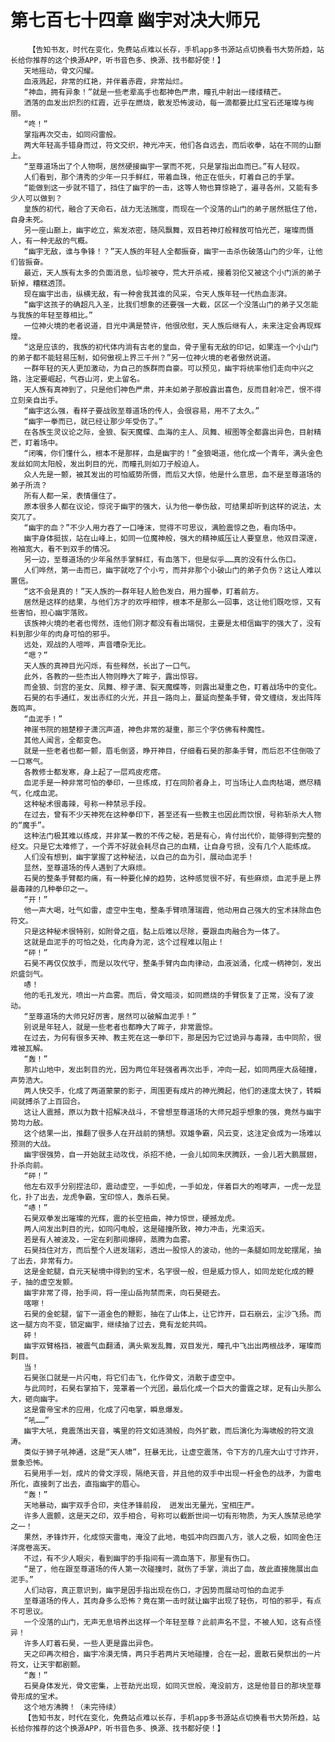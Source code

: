 # 第七百七十四章 幽宇对决大师兄
        【告知书友，时代在变化，免费站点难以长存，手机app多书源站点切换看书大势所趋，站长给你推荐的这个换源APP，听书音色多、换源、找书都好使！】
       天地摇动，骨文闪耀。
       血液溅起，非常的红艳，并伴着赤霞，非常灿烂。
       “神血，拥有异象！”就是一些老辈高手也都神色严肃，瞳孔中射出一缕缕精芒。
       洒落的血发出炽烈的红霞，近乎在燃烧，散发恐怖波动，每一滴都要比红宝石还璀璨与绚丽。
       “咚！”
       掌指再次交击，如同闷雷般。
       两大年轻高手错身而过，符文交织，神光冲天，他们各自远去，而后收拳，站在不同的山巅上。
       “至尊道场出了个人物啊，居然硬接幽宇一掌而不死，只是掌指出血而已。”有人轻叹。
       人们看到，那个清秀的少年一只手鲜红，带着血珠，他正在低头，盯着自己的手掌。
       “能做到这一步就不错了，挡住了幽宇的一击，这等人物也算惊艳了，遍寻各州，又能有多少人可以做到？
       皇族的初代，融合了天命石，战力无法揣度，而现在一个没落的山门的弟子居然抵住了他，自身未死。
       另一座山巅上，幽宇屹立，紫发浓密，随风飘舞，双目若神灯般释放可怕光芒，璀璨而慑人，有一种无敌的气概。
       “幽宇无敌，谁与争锋！？”天人族的年轻人全都振奋，幽宇一击杀伤破落山门的少年，让他们皆振奋。
       最近，天人族有太多的负面消息，仙珍被夺，荒大开杀戒，接着羽伦又被这个小门派的弟子斩掉，糟糕透顶。
       现在幽宇出击，纵横无敌，有一种舍我其谁的风采，令天人族年轻一代热血澎湃。
       “幽宇这孩子的确超凡入圣，比我们想象的还要强一大截，区区一个没落山门的弟子又怎能与我族的年轻至尊相比。”
       一位神火境的老者说道，目光中满是赞许，他很欣慰，天人族后继有人，未来注定会再现辉煌。
       “这是应该的，我族的初代体内淌有古老的皇血，骨子里有无敌的印记，如果连一个小山门的弟子都不能轻易压制，如何傲视上界三千州？”另一位神火境的老者傲然说道。
       一群年轻的天人更加激动，为自己的族群而自豪。可以预见，幽宇将统率他们走向中兴之路，注定要崛起，气吞山河，史上留名。
       天人族有真神到了，只是他们神色严肃，并未如弟子那般露出喜色，反而目射冷芒，恨不得立刻亲自出手。
       “幽宇这么强，看样子要战败至尊道场的传人，会很容易，用不了太久。”
       “幽宇一拳而已，就已经让那少年受伤了。”
       在各族生灵议论之际，金狼、裂天魔蝶、血海的主人、凤舞、椒图等全都露出异色，目射精芒，盯着场中。
       “闭嘴，你们懂什么，根本不是那样，血是幽宇的！”金狼喝道，他化成一个青年，满头金色发丝如同太阳般，发出刺目的光，而瞳孔则如刀子般迫人。
       众人先是一颤，被其发出的可怕威势所慑，而后又大惊，他是什么意思，血不是至尊道场的弟子所流？
       所有人都一呆，表情僵住了。
       原本很多人都在议论，惊诧于幽宇的强大，认为他一拳伤敌，可结果却听到这样的说法，太突兀了。
       “幽宇的血？”不少人用力吞了一口唾沫，觉得不可思议，满脸震惊之色，看向场中。
       幽宇身体挺拔，站在山峰上，如同一位魔神般，强大的精神威压让人要窒息，他双目深邃，袍袖宽大，看不到双手的情况。
       另一边，至尊道场的少年虽然手掌鲜红，有血落下，但是似乎……真的没有什么伤口。
       人们哗然，第一击而已，幽宇就吃了个小亏，而并非那个小破山门的弟子负伤？这让人难以置信。
       “这不会是真的！”天人族的一群年轻人脸色发白，用力握拳，盯着前方。
       居然是这样的结果，与他们方才的欢呼相悖，根本不是那么一回事，这让他们既吃惊，又有些害怕，担心幽宇落败。
       该族神火境的老者也愕然，连他们刚才都没有看出端倪，主要是太相信幽宇的强大了，没有料到那少年的肉身可怕的邪乎。
       远处，观战的人喧哗，声音嘈杂无比。
       “嗯？”
       天人族的真神目光闪烁，有些释然，长出了一口气。
       此外，各教的一些杰出人物则睁大了眸子，露出惊容。
       而金狼、剑宫的圣女、凤舞、穆子潇、裂天魔蝶等，则露出凝重之色，盯着战场中的变化。
       石昊的右手通红，发出赤红的火光，并且一路向上，蔓延向整条手臂，骨文缠绕，发出阵阵轰鸣声。
       “血泥手！”
       神崖书院的翘楚穆子潇沉声道，神色非常的凝重，那三个字仿佛有种魔性。
       其他人闻言，全都变色。
       就是一些老者也都一颤，眉毛倒竖，睁开神目，仔细看石昊的那条手臂，而后忍不住倒吸了一口寒气。
       各教修士都发寒，身上起了一层鸡皮疙瘩。
       血泥手是一种非常可怕的拳印，一旦练成，打在同阶者身上，可当场让人血肉枯竭，燃尽精气，化成血泥。
       这种秘术很毒辣，号称一种禁忌手段。
       在过去，曾有不少天神死在这种拳印下，甚至还有一些教主也因此而饮恨，号称斩杀大人物的“魔手”。
       这种法门极其难以练成，并非某一教的不传之秘，若是有心，肯付出代价，能够得到完整的经文。只是它太难修了，一个弄不好就会耗尽自己的血精，让自身亏损，没有几个人能练成。
       人们没有想到，幽宇掌握了这种秘法，以自己的血为引，展动血泥手！
       显然，至尊道场的传人遇到了大麻烦。
       石昊的整条手臂都灼痛，有一种要化掉的趋势，这种感觉很不好，有些麻烦，血泥手是上界最毒辣的几种拳印之一。
       “开！”
       他一声大喝，吐气如雷，虚空中生电，整条手臂喷薄瑞霞，他动用自己强大的宝术抹除血色符文。
       只是这种秘术很特别，如附骨之疽，黏上后难以尽除，要跟血肉融合为一体了。
       这就是血泥手的可怕之处，化肉身为泥，这个过程难以阻止！
       “砰！”
       石昊不再仅仅放手，而是以攻代守，整条手臂内血肉律动，血液汹涌，化成一柄神剑，发出炽盛剑气。
       哧！
       他的毛孔发光，喷出一片血雾。而后，骨文暗淡，如同燃烧的手臂恢复了正常，没有了波动。
       “至尊道场的大师兄好厉害，居然可以破解血泥手！”
       别说是年轻人，就是一些老者也都睁大了眸子，非常震惊。
       在过去，为何有很多天神、教主死在这一拳印下，那是因为它过诡异与毒辣，击中同阶，很难被瓦解。
       “轰！”
       那片山地中，发出刺目的光，因为两位年轻强者再次出手，冲向一起，如同两座大岳碰撞，声势浩大。
       两人快交手，化成了两道蒙蒙的影子，周围更有成片的神光腾起，他们的速度太快了，转瞬间就搏杀了上百回合。
       这让人震撼，原以为数十招解决战斗，不曾想至尊道场的大师兄超乎想象的强，竟然与幽宇势均力敌。
       这个结果一出，推翻了很多人在开战前的猜想。双雄争霸，风云变，这注定会成为一场难以预测的大战。
       幽宇很强势，自一开始就主动攻伐，杀招不绝，一会儿如同朱厌腾跃，一会儿若大鹏展翅，扑杀向前。
       “砰！”
       他左右双手分别捏法印，震动虚空，一手如虎，一手如龙，伴着巨大的咆哮声，一虎一龙显化，扑了出去，龙虎争霸，宝印惊人，轰杀石昊。
       “哧！”
       石昊双拳发出璀璨的光辉，震的长空扭曲，神力惊世，硬撼龙虎。
       两人间发出刺目的光，如同闪电般，这是碰撞所致，神力冲击，光束滔天。
       若是有人被波及，一定在刹那间爆碎，蒸腾为血雾。
       石昊挡住对方，而后整个人迸发瑞彩，透出一股惊人的波动，他的一条腿如同龙蛇摆尾，抽了出去，非常有力。
       这是金蛇腿，自元天秘境中得到的宝术，名字很一般，但是威力惊人，如同龙蛇化成的鞭子，抽的虚空发颤。
       幽宇非常了得，抬手间，将一座山岳拘禁而来，向石昊砸去。
       喀嚓！
       石昊的金蛇腿，留下一道金色的鞭影，抽在了山体上，让它炸开，巨石崩云，尘沙飞扬。而这一腿方向不变，锁定幽宇，继续抽了过去，竟有龙蛇共鸣。
       砰！
       幽宇双臂格挡，被震气血翻涌，满头紫发乱舞，双目发光，瞳孔中飞出出两根战矛，璀璨而刺目。
       当！
       石昊张口就是一片闪电，将它们击飞，化作骨文，消散于虚空中。
       与此同时，石昊右掌拍下，笼罩着一个光团，最后化成一个巨大的雷霆之球，足有山头那么大，砸向幽宇。
       这是雷帝宝术的应用，化成了闪电掌，瞬息爆发。
       “吼……”
       幽宇大吼，竟震荡出天音，嘴里的符文如涟漪般，向外扩散，而后演化为海啸般的符文浪涛。
       类似于狮子吼神通，这是“天人啸”，狂暴无比，让虚空震荡，令下方的几座大山寸寸炸开，景象恐怖。
       石昊用手一划，成片的骨文浮现，隔绝天音，并且他的双手中出现一杆金色的战矛，为雷电所化，直接刺了出去，直指幽宇的眉心。
       “轰！”
       天地暴动，幽宇双手合印，夹住矛锋前段， 迸发出无量光，宝相庄严。
       许多人震颤，这是天之印，双手相合，号称可以截断世间一切有形物质，为天人族禁忌绝学之一！
       果然，矛锋炸开，化成惊天雷电，淹没了此地，电弧冲向四面八方，骇人之极，如同金色汪洋席卷高天。
       不过，有不少人眼尖，看到幽宇的手指间有一滴血落下，那里有伤口。
       “是了，他在跟至尊道场的传人第一次碰撞时，就伤了手掌，淌出了血，故此直接施展出血泥手。”
       人们动容，真正意识到，幽宇是因手指出现在伤口，才因势而展动可怕的血泥手
       至尊道场的传人，其肉身多么恐怖？竟在第一击时就让幽宇出现了轻伤，可怕的邪乎，有点不可思议。
       一个没落的山门，无声无息培养出这样一个年轻至尊？此前声名不显，不被人知，这有点怪异！
       许多人盯着石昊，一些人更是露出异色。
       天之印再次相合，幽宇冷漠无情，两只手若两片天地碰撞，合在一起，震散石昊祭出的一片符文，让天宇都剧颤。
       “轰！”
       石昊身体发光，骨文密集，上苍劫光出现，如同灭世般，淹没前方，这是他昔日的那块至尊骨形成的宝术。
       这个地方沸腾！（未完待续）
       【告知书友，时代在变化，免费站点难以长存，手机app多书源站点切换看书大势所趋，站长给你推荐的这个换源APP，听书音色多、换源、找书都好使！】
